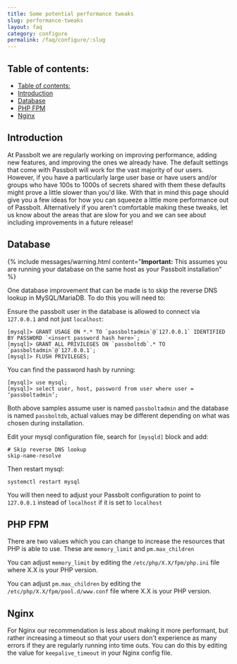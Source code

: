```yaml
---
title: Some potential performance tweaks
slug: performance-tweaks
layout: faq
category: configure
permalink: /faq/configure/:slug
---
```


## Table of contents:

- [Table of contents:](#table-of-contents)
- [Introduction](#introduction)
- [Database](#database)
- [PHP FPM](#php-fpm)
- [Nginx](#nginx)

## Introduction
At Passbolt we are regularly working on improving performance, adding new features, and improving the ones we already have. The default settings that come with Passbolt will work for the vast majority of our users. However, if you have a particularly large user base or have users and/or groups who have 100s to 1000s of secrets shared with them these defaults might prove a little slower than you'd like. With that in mind this page should give you a few ideas for how you can squeeze a little more performance out of Passbolt. Alternatively if you aren't comfortable making these tweaks, let us know about the areas that are slow for you and we can see about including improvements in a future release!

## Database
{% include messages/warning.html
    content="**Important:** This assumes you are running your database on the same host as your Passbolt installation"
%}

One database improvement that can be made is to skip the reverse DNS lookup in MySQL/MariaDB. To do this you will need to:

Ensure the passbolt user in the database is allowed to connect via `127.0.0.1` and not just `localhost`:
```
[mysql]> GRANT USAGE ON *.* TO `passboltadmin`@`127.0.0.1` IDENTIFIED BY PASSWORD `<insert password hash here>`;
[mysql]> GRANT ALL PRIVILEGES ON `passboltdb`.* TO `passboltadmin`@`127.0.0.1`;
[mysql]> FLUSH PRIVILEGES;
```

You can find the password hash by running:
```
[mysql]> use mysql;
[mysql]> select user, host, password from user where user = ‘passboltadmin’;
```

Both above samples assume user is named `passboltadmin` and the database is named `passboltdb`, actual values may be different depending on what was chosen during installation.

Edit your mysql configuration file, search for `[mysqld]` block and add:
```
# Skip reverse DNS lookup
skip-name-resolve
```

Then restart mysql:
```
systemctl restart mysql
```
You will then need to adjust your Passbolt configuration to point to `127.0.0.1` instead of `localhost` if it is set to `localhost`

## PHP FPM
There are two values which you can change to increase the resources that PHP is able to use. These are `memory_limit` and `pm.max_children`

You can adjust `memory_limit` by editing the `/etc/php/X.X/fpm/php.ini` file where X.X is your PHP version. 

You can adjust `pm.max_children` by editing the `/etc/php/X.X/fpm/pool.d/www.conf` file where X.X is your PHP version.


## Nginx
For Nginx our recommendation is less about making it more performant, but rather increasing a timeout so that your users don't experience as many errors if they are regularly running into time outs. You can do this by editing the value for `keepalive_timeout` in your Nginx config file.